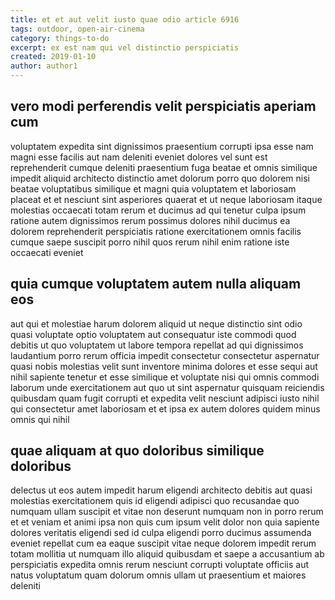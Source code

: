 ```yaml
---
title: et et aut velit iusto quae odio article 6916
tags: outdoor, open-air-cinema
category: things-to-do
excerpt: ex est nam qui vel distinctio perspiciatis
created: 2019-01-10
author: author1
---
```


## vero modi perferendis velit perspiciatis aperiam cum

voluptatem expedita sint dignissimos praesentium corrupti ipsa esse nam magni esse facilis aut nam deleniti eveniet dolores vel sunt est reprehenderit cumque deleniti praesentium fuga beatae et omnis similique impedit aliquid architecto distinctio amet dolorum porro quo dolorem nisi beatae voluptatibus similique et magni quia voluptatem et laboriosam placeat et et nesciunt sint asperiores quaerat et ut neque laboriosam itaque molestias occaecati totam rerum et ducimus ad qui tenetur culpa ipsum ratione autem dignissimos rerum possimus dolores nihil ducimus ea dolorem reprehenderit perspiciatis ratione exercitationem omnis facilis cumque saepe suscipit porro nihil quos rerum nihil enim ratione iste occaecati eveniet

## quia cumque voluptatem autem nulla aliquam eos

aut qui et molestiae harum dolorem aliquid ut neque distinctio sint odio quasi voluptate optio voluptatem aut consequatur iste commodi quod debitis ut quo voluptatem ut labore tempora repellat ad qui dignissimos laudantium porro rerum officia impedit consectetur consectetur aspernatur quasi nobis molestias velit sunt inventore minima dolores et esse sequi aut nihil sapiente tenetur et esse similique et voluptate nisi qui omnis commodi laborum unde exercitationem aut quo ut sint aspernatur quisquam reiciendis quibusdam quam fugit corrupti et expedita velit nesciunt adipisci iusto nihil qui consectetur amet laboriosam et et ipsa ex autem dolores quidem minus omnis qui nihil

## quae aliquam at quo doloribus similique doloribus

delectus ut eos autem impedit harum eligendi architecto debitis aut quasi molestias exercitationem quis id eligendi adipisci quo recusandae quo numquam ullam suscipit et vitae non deserunt numquam non in porro rerum et et veniam et animi ipsa non quis cum ipsum velit dolor non quia sapiente dolores veritatis eligendi sed id culpa eligendi porro ducimus assumenda eveniet repellat cum ea eaque suscipit vitae neque dolorem impedit rerum totam mollitia ut numquam illo aliquid quibusdam et saepe a accusantium ab perspiciatis expedita omnis rerum nesciunt corrupti voluptate officiis aut natus voluptatum quam dolorum omnis ullam ut praesentium et maiores deleniti
